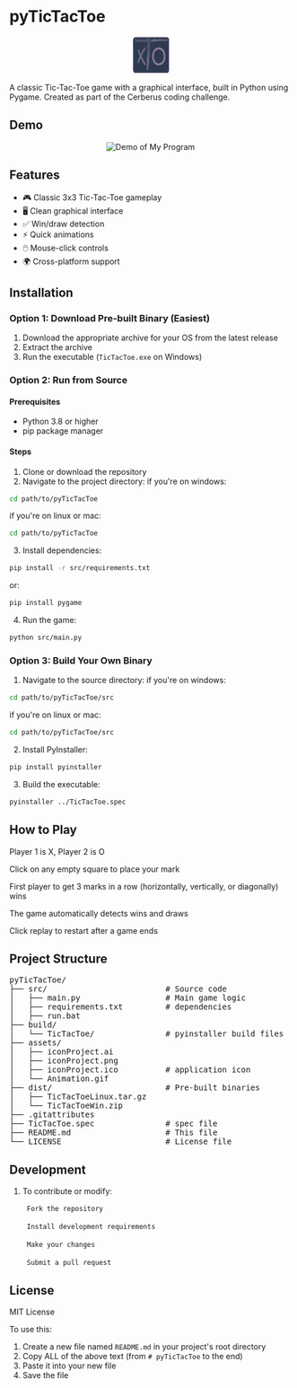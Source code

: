 # pyTicTacToe
<div align="center">
  <img src="./assets/iconProject.png" alt="Tic-Tac-Toe" width="65">
</div>

A classic Tic-Tac-Toe game with a graphical interface, built in Python using Pygame. Created as part of the Cerberus coding challenge.

## Demo  

<div align="center">
  <img src="./assets/Animation.gif" alt="Demo of My Program" width="400">
</div>

## Features

- 🎮 Classic 3x3 Tic-Tac-Toe gameplay
- 🖥️ Clean graphical interface
- ✅ Win/draw detection
- ⚡ Quick animations
- 🖱️ Mouse-click controls
- 🌍 Cross-platform support

## Installation

### Option 1: Download Pre-built Binary (Easiest)

1. Download the appropriate archive for your OS from the latest release
2. Extract the archive
3. Run the executable (`TicTacToe.exe` on Windows)

### Option 2: Run from Source

#### Prerequisites
- Python 3.8 or higher
- pip package manager

#### Steps
1. Clone or download the repository
2. Navigate to the project directory:
if you're on windows:
```bash
cd path/to/pyTicTacToe
```

if you're on linux or mac:
```bash
cd path/to/pyTicTacToe
```

3. Install dependencies:
```bash
pip install -r src/requirements.txt
```

or:
```bash
pip install pygame
```

4. Run the game:
```bash
python src/main.py
```

### Option 3: Build Your Own Binary

1. Navigate to the source directory:
if you're on windows:
```bash
cd path/to/pyTicTacToe/src
```

if you're on linux or mac:
```bash
cd path/to/pyTicTacToe/src
```

2. Install PyInstaller:
```bash
pip install pyinstaller
```

3. Build the executable:
```bash
pyinstaller ../TicTacToe.spec
```

## How to Play

Player 1 is X, Player 2 is O

Click on any empty square to place your mark

First player to get 3 marks in a row (horizontally, vertically, or diagonally) wins

The game automatically detects wins and draws

Click replay to restart after a game ends

## Project Structure

<pre>
pyTicTacToe/
├── src/                         # Source code
│   ├── main.py                  # Main game logic
│   ├── requirements.txt         # dependencies
│   ├── run.bat                  
├── build/
│   └── TicTacToe/               # pyinstaller build files
├── assets/
│   ├── iconProject.ai 
│   ├── iconProject.png 
│   ├── iconProject.ico          # application icon
│   └── Animation.gif
├── dist/                        # Pre-built binaries
│   ├── TicTacToeLinux.tar.gz
│   └── TicTacToeWin.zip
├── .gitattributes                
├── TicTacToe.spec               # spec file
├── README.md                    # This file
└── LICENSE                      # License file
</pre>

## Development

1. To contribute or modify:

        Fork the repository

        Install development requirements

        Make your changes

        Submit a pull request

## License

MIT License

To use this:
1. Create a new file named `README.md` in your project's root directory
2. Copy ALL of the above text (from `# pyTicTacToe` to the end)
3. Paste it into your new file
4. Save the file
